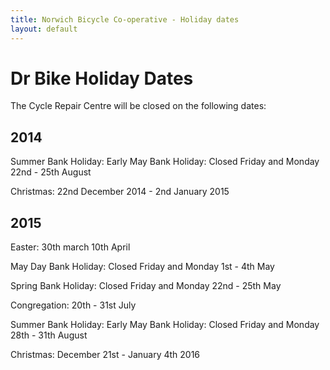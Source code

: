 ```yaml
---
title: Norwich Bicycle Co-operative - Holiday dates
layout: default
---
```


# Dr Bike Holiday Dates

The Cycle Repair Centre will be closed on the following dates:

## 2014

Summer Bank Holiday: Early May Bank Holiday: Closed Friday and Monday 22nd - 25th August

Christmas: 22nd December 2014 - 2nd January 2015

## 2015

Easter: 30th march 10th April

May Day Bank Holiday: Closed Friday and Monday 1st - 4th May

Spring Bank Holiday: Closed Friday and Monday 22nd - 25th May

Congregation: 20th - 31st July

Summer Bank Holiday: Early May Bank Holiday: Closed Friday and Monday 28th - 31th August

Christmas: December 21st - January 4th 2016

